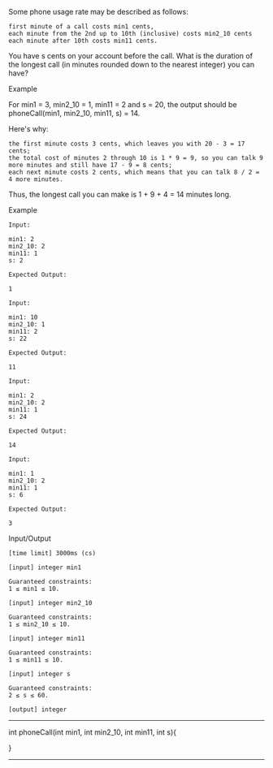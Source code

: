 Some phone usage rate may be described as follows:

    first minute of a call costs min1 cents,
    each minute from the 2nd up to 10th (inclusive) costs min2_10 cents
    each minute after 10th costs min11 cents.

You have s cents on your account before the call. What is the duration of the longest call (in minutes rounded down to the nearest integer) you can have?

Example

For min1 = 3, min2_10 = 1, min11 = 2 and s = 20, the output should be
phoneCall(min1, min2_10, min11, s) = 14.

Here's why:

    the first minute costs 3 cents, which leaves you with 20 - 3 = 17 cents;
    the total cost of minutes 2 through 10 is 1 * 9 = 9, so you can talk 9 more minutes and still have 17 - 9 = 8 cents;
    each next minute costs 2 cents, which means that you can talk 8 / 2 = 4 more minutes.

Thus, the longest call you can make is 1 + 9 + 4 = 14 minutes long.

Example

    Input:

    min1: 2
    min2_10: 2
    min11: 1
    s: 2

    Expected Output:

    1

    Input:

    min1: 10
    min2_10: 1
    min11: 2
    s: 22

    Expected Output:

    11

    Input:

    min1: 2
    min2_10: 2
    min11: 1
    s: 24

    Expected Output:

    14

    Input:

    min1: 1
    min2_10: 2
    min11: 1
    s: 6

    Expected Output:

    3

Input/Output

    [time limit] 3000ms (cs)

    [input] integer min1

    Guaranteed constraints:
    1 ≤ min1 ≤ 10.

    [input] integer min2_10

    Guaranteed constraints:
    1 ≤ min2_10 ≤ 10.

    [input] integer min11

    Guaranteed constraints:
    1 ≤ min11 ≤ 10.

    [input] integer s

    Guaranteed constraints:
    2 ≤ s ≤ 60.

    [output] integer
*******************************************************

int phoneCall(int min1, int min2_10, int min11, int s){


}

********************************************************
